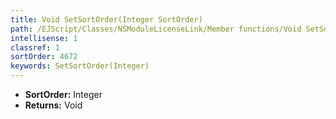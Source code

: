 ```yaml
---
title: Void SetSortOrder(Integer SortOrder)
path: /EJScript/Classes/NSModuleLicenseLink/Member functions/Void SetSortOrder(Integer p_0)
intellisense: 1
classref: 1
sortOrder: 4672
keywords: SetSortOrder(Integer)
---
```



* **SortOrder:** Integer
* **Returns:** Void


